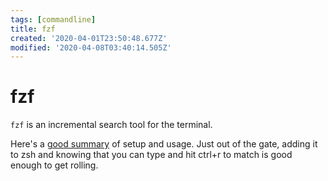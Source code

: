 ```yaml
---
tags: [commandline]
title: fzf
created: '2020-04-01T23:50:48.677Z'
modified: '2020-04-08T03:40:14.505Z'
---
```


# fzf

`fzf` is an incremental search tool for the terminal.

Here's a [good summary](https://medium.com/@vdeantoni/boost-your-command-line-productivity-with-fuzzy-finder-985aa162ba5d) of setup and usage. Just out of the gate, adding it to zsh and knowing that you can type and hit ctrl+r to match is good enough to get rolling.
